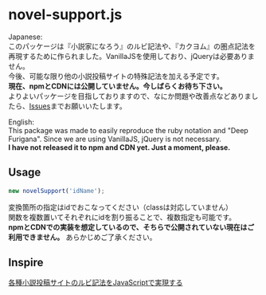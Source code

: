 # novel-support.js
Japanese:  
このパッケージは『小説家になろう』のルビ記法や、『カクヨム』の圏点記法を再現するために作られました。VanillaJSを使用しており、jQueryは必要ありません。  
今後、可能な限り他の小説投稿サイトの特殊記法を加える予定です。  
**現在、npmとCDNには公開していません。今しばらくお待ち下さい。**  
よりよいパッケージを目指しておりますので、なにか問題や改善点などありましたら、[Issues](https://github.com/windChimeYK/replaceRuby/issues)までお願いいたします。 

English:  
This package was made to easily reproduce the ruby notation and "Deep Furigana". Since we are using VanillaJS, jQuery is not necessary.  
**I have not released it to npm and CDN yet. Just a moment, please.**

## Usage
``` JavaScript
new novelSupport('idName');
```
変換箇所の指定はidでおこなってください（classは対応していません）  
関数を複数置いてそれぞれにidを割り振ることで、複数指定も可能です。  
**npmとCDNでの実装を想定しているので、そちらで公開されていない現在はご利用できません。**
あらかじめご了承ください。

## Inspire
[各種小説投稿サイトのルビ記法をJavaScriptで実現する](https://qiita.com/8amjp/items/d7c46d9dee0da4d530ef)